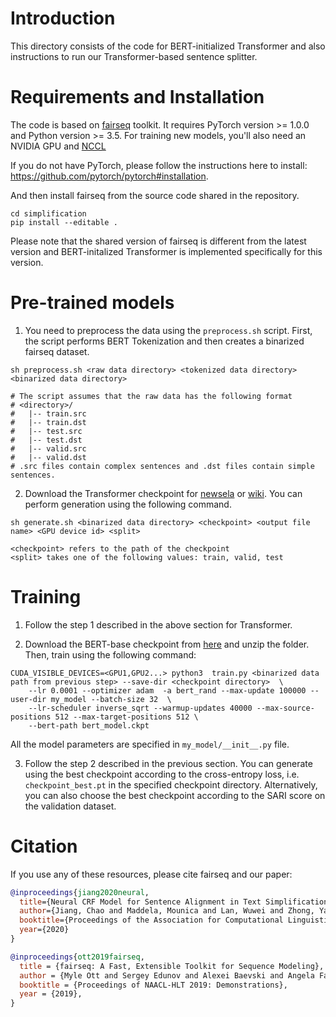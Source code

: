 # Introduction

This directory consists of the code for BERT-initialized Transformer and also instructions to run our Transformer-based sentence splitter. 


# Requirements and Installation

The code is based on [fairseq](https://github.com/pytorch/fairseq) toolkit. It requires PyTorch version >= 1.0.0 and 
Python version >= 3.5. For training new models, you'll also need an NVIDIA GPU and [NCCL](https://github.com/NVIDIA/nccl)

If you do not have PyTorch, please follow the instructions here to install: https://github.com/pytorch/pytorch#installation.

And then install fairseq from the source code shared in the repository.
```
cd simplification
pip install --editable .
```

Please note that the shared version of fairseq is different from the latest version and BERT-initalized Transformer 
is implemented specifically for this version.


# Pre-trained models

1. You need to preprocess the data using the ``preprocess.sh`` script. First, the script performs BERT Tokenization and then creates a binarized fairseq dataset.

```
sh preprocess.sh <raw data directory> <tokenized data directory>  <binarized data directory>

# The script assumes that the raw data has the following format
# <directory>/
#   |-- train.src
#   |-- train.dst
#   |-- test.src
#   |-- test.dst
#   |-- valid.src
#   |-- valid.dst
# .src files contain complex sentences and .dst files contain simple sentences.
```

2. Download the Transformer checkpoint for [newsela](http://web.cse.ohio-state.edu/~maddela.4/newsela_chkpt.pt) or [wiki](http://web.cse.ohio-state.edu/~maddela.4/wikipedia_chkpt.pt). You can perform generation using the following command.
 
```
sh generate.sh <binarized data directory> <checkpoint> <output file name> <GPU device id> <split>

<checkpoint> refers to the path of the checkpoint
<split> takes one of the following values: train, valid, test
```


# Training 

1. Follow the step 1 described in the above section for Transformer.


2. Download the BERT-base checkpoint from [here](https://storage.googleapis.com/bert_models/2020_02_20/uncased_L-12_H-768_A-12.zip) 
and unzip the folder.  Then, train using the following command:

```
CUDA_VISIBLE_DEVICES=<GPU1,GPU2...> python3  train.py <binarized data path from previous step> --save-dir <checkpoint directory>  \
    --lr 0.0001 --optimizer adam  -a bert_rand --max-update 100000 --user-dir my_model --batch-size 32  \
    --lr-scheduler inverse_sqrt --warmup-updates 40000 --max-source-positions 512 --max-target-positions 512 \
    --bert-path bert_model.ckpt
```

All the model parameters are specified in ``my_model/__init__.py`` file.

3. Follow the step 2 described in the previous section.  You can generate using the best checkpoint according to the cross-entropy loss, i.e. ``checkpoint_best.pt`` in the specified checkpoint directory. Alternatively, you can also choose the best checkpoint according to the SARI score on the validation dataset.

# Citation

If you use any of these resources, please cite fairseq and our paper:

```bibtex
@inproceedings{jiang2020neural,
  title={Neural CRF Model for Sentence Alignment in Text Simplification},
  author={Jiang, Chao and Maddela, Mounica and Lan, Wuwei and Zhong, Yang and Xu, Wei},
  booktitle={Proceedings of the Association for Computational Linguistics (ACL)},
  year={2020}
}
```


```bibtex
@inproceedings{ott2019fairseq,
  title = {fairseq: A Fast, Extensible Toolkit for Sequence Modeling},
  author = {Myle Ott and Sergey Edunov and Alexei Baevski and Angela Fan and Sam Gross and Nathan Ng and David Grangier and Michael Auli},
  booktitle = {Proceedings of NAACL-HLT 2019: Demonstrations},
  year = {2019},
}
```
